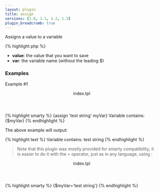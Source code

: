 ```yaml
---
layout: plugin
title: assign
versions: [1.0, 1.1, 1.2, 1.3]
plugin_breadcrumb: true
---
```


Assigns a value to a variable
<div class="code-box">
{% highlight php %}
<?php
assign(mixed $value, string $var)
{% endhighlight %}
</div>

* **value**: the value that you want to save
* **var**: the variable name (without the leading $)


### Examples
Example #1
<div class="code-box">
<header>index.tpl</header>
{% highlight smarty %}
{assign 'test string' myVar}
Variable contains: {$myVar}
{% endhighlight %}
</div>

The above example will output:
<div class="code-box">
{% highlight text %}
Variable contains: test string
{% endhighlight %}
</div>

> Note that this plugin was mostly provided for smarty compatibility, it is easier to do it with the = operator, just
 as in any language, using :

<div class="code-box">
<header>index.tpl</header>
{% highlight smarty %}
{$myVar='test string'}
{% endhighlight %}
</div>